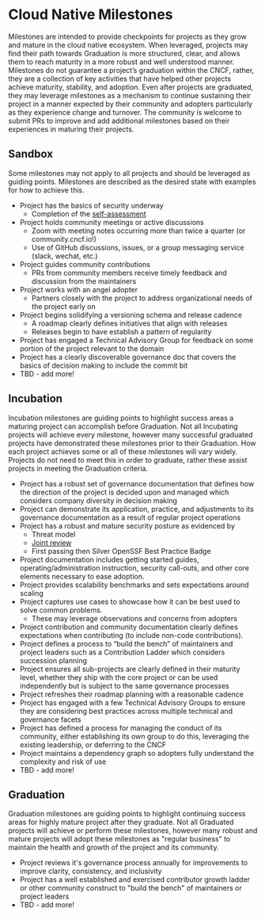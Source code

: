 # Cloud Native Milestones

Milestones are intended to provide checkpoints for projects as they grow and mature in the cloud native ecosystem. When leveraged, projects may find their path towards Graduation is more structured, clear, and allows them to reach maturity in a more robust and well understood manner. Milestones do not guarantee a project’s graduation within the CNCF, rather, they are a collection of key activities that have helped other projects achieve maturity, stability, and adoption. Even after projects are graduated, they may leverage milestones as a mechanism to continue sustaining their project in a manner expected by their community and adopters particularly as they experience change and turnover. The community is welcome to submit PRs to improve and add additional milestones based on their experiences in maturing their projects.

## Sandbox

Some milestones may not apply to all projects and should be leveraged as guiding points. Milestones are described as the desired state with examples for how to achieve this.
* Project has the basics of security underway
  * Completion of the [self-assessment](https://github.com/cncf/tag-security/blob/main/assessments/guide/self-assessment.md)
* Project holds community meetings or active discussions
  * Zoom with meeting notes occurring more than twice a quarter (or community.cncf.io!) 
  * Use of GitHub discussions, issues, or a group messaging service (slack, wechat, etc.)
* Project guides community contributions
  * PRs from community members receive timely feedback and discussion from the maintainers
* Project works with an angel adopter
  * Partners closely with the project to address organizational needs of the project early on
* Project begins solidifying a versioning schema and release cadence
  * A roadmap clearly defines initiatives that align with releases
  * Releases begin to have establish a pattern of regularity
* Project has engaged a Technical Advisory Group for feedback on some portion of the project relevant to the domain
* Project has a clearly discoverable governance doc that covers the basics of decision making to include the commit bit
* TBD - add more!

## Incubation

Incubation milestones are guiding points to highlight success areas a maturing project can accomplish before Graduation. Not all Incubating projects will achieve every milestone, however many successful graduated projects have demonstrated these milestones prior to their Graduation. How each project achieves some or all of these milestones will vary widely. Projects do not need to meet this in order to graduate, rather these assist projects in meeting the Graduation criteria.
* Project has a robust set of governance documentation that defines how the direction of the project is decided upon and managed which considers company diversity in decision making
* Project can demonstrate its application, practice, and adjustments to its governance documentation as a result of regular project operations
* Project has a robust and mature security posture as evidenced by
  * Threat model
  * [Joint review](https://github.com/cncf/tag-security/tree/main/assessments#components-of-the-security-review-package)
  * First passing then Silver OpenSSF Best Practice Badge 
* Project documentation includes getting started guides, operating/administration instruction, security call-outs, and other core elements necessary to ease adoption.
* Project provides scalability benchmarks and sets expectations around scaling
* Project captures use cases to showcase how it can be best used to solve common problems.
  * These may leverage observations and concerns from adopters
* Project contribution and community documentation clearly defines expectations when contributing (to include non-code contributions).
* Project defines a process to “build the bench” of maintainers and project leaders such as a Contribution Ladder which considers succession planning
* Project ensures all sub-projects are clearly defined in their maturity level, whether they ship with the core project or can be used independently but is subject to the same governance processes
* Project refreshes their roadmap planning with a reasonable cadence
* Project has engaged with a few Technical Advisory Groups to ensure they are considering best practices across multiple technical and governance facets
* Project has defined a process for managing the conduct of its community, either establishing its own group to do this, leveraging the existing leadership, or deferring to the CNCF
* Project maintains a dependency graph so adopters fully understand the complexity and risk of use
* TBD - add more!

## Graduation

Graduation milestones are guiding points to highlight continuing success areas for highly mature project after they graduate. Not all Graduated projects will achieve or perform these milestones, however many robust and mature projects will adopt these milestones as "regular business" to maintain the health and growth of the project and its community.
* Project reviews it's governance process annually for improvements to improve clarity, consistency, and inclusivity
* Project has a well established and exercised contributor growth ladder or other community construct to "build the bench" of maintainers or project leaders
* TBD - add more!
